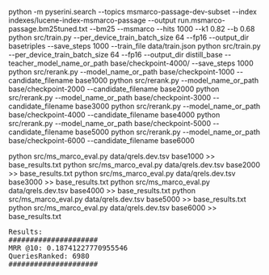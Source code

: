 python -m pyserini.search --topics msmarco-passage-dev-subset    --index indexes/lucene-index-msmarco-passage  --output run.msmarco-passage.bm25tuned.txt  --bm25 --msmarco --hits 1000 --k1 0.82 --b 0.68
python src/train.py --per_device_train_batch_size 64 --fp16 --output_dir basetriples --save_steps 1000  --train_file data/train.json 
python src/train.py --per_device_train_batch_size 64 --fp16 --output_dir distill_base --teacher_model_name_or_path base/checkpoint-4000/ --save_steps 1000 
python src/rerank.py --model_name_or_path base/checkpoint-1000 --candidate_filename base1000
python src/rerank.py --model_name_or_path base/checkpoint-2000 --candidate_filename base2000
python src/rerank.py --model_name_or_path base/checkpoint-3000 --candidate_filename base3000
python src/rerank.py --model_name_or_path base/checkpoint-4000 --candidate_filename base4000
python src/rerank.py --model_name_or_path base/checkpoint-5000 --candidate_filename base5000
python src/rerank.py --model_name_or_path base/checkpoint-6000 --candidate_filename base6000

python src/ms_marco_eval.py data/qrels.dev.tsv base1000 >> base_results.txt
python src/ms_marco_eval.py data/qrels.dev.tsv base2000 >> base_results.txt
python src/ms_marco_eval.py data/qrels.dev.tsv base3000 >> base_results.txt
python src/ms_marco_eval.py data/qrels.dev.tsv base4000 >> base_results.txt
python src/ms_marco_eval.py data/qrels.dev.tsv base5000 >> base_results.txt
python src/ms_marco_eval.py data/qrels.dev.tsv base6000 >> base_results.txt



<pre>Results:
#####################
MRR @10: 0.18741227770955546
QueriesRanked: 6980
#####################
</pre> 